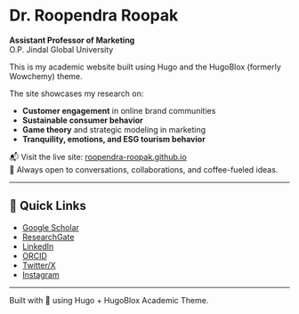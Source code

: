 # Dr. Roopendra Roopak

**Assistant Professor of Marketing**  
O.P. Jindal Global University

This is my academic website built using Hugo and the HugoBlox (formerly Wowchemy) theme.

The site showcases my research on:
- **Customer engagement** in online brand communities  
- **Sustainable consumer behavior**  
- **Game theory** and strategic modeling in marketing  
- **Tranquility, emotions, and ESG tourism behavior**

📬 Visit the live site: [roopendra-roopak.github.io](https://roopendra-roopak.github.io)  
🧠 Always open to conversations, collaborations, and coffee-fueled ideas.

---

## 🚀 Quick Links

- [Google Scholar](https://scholar.google.com/citations?user=stFFZ5oAAAAJ)
- [ResearchGate](https://www.researchgate.net/profile/Roopendra-Roopak)
- [LinkedIn](https://www.linkedin.com/in/roopendra-roopak/)
- [ORCID](https://orcid.org/0000-0001-7122-2434)
- [Twitter/X](https://x.com/roopakRoopendra)
- [Instagram](https://www.instagram.com/dr.roopendra.roopak/)

---

Built with 💚 using Hugo + HugoBlox Academic Theme.
